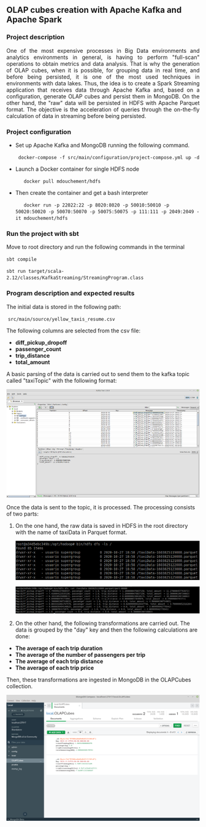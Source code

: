 ## OLAP cubes creation with Apache Kafka and Apache Spark
### Project description

<div style="text-align: justify">
One of the most expensive processes in Big Data environments and analytics environments in general, is having to perform "full-scan" operations to obtain metrics and data analysis. That is why the generation of OLAP cubes, when it is possible, for grouping data in real time, and before being persisted, it is one of the most used techniques in environments with data lakes. Thus, the idea is to create a Spark Streaming application that receives data through Apache Kafka and, based on a configuration, generate OLAP cubes and persist them in MongoDB. On the other hand, the "raw" data will be persisted in HDFS with Apache Parquet format. The objective is the acceleration of queries through the on-the-fly calculation of data in streaming before being persisted.
</div>

### Project configuration

* Set up Apache Kafka and MongoDB running the following command.

    ` docker-compose -f src/main/configuration/project-compose.yml up -d`


* Launch a Docker container for single HDFS node

    `	docker pull mdouchement/hdfs`

* Then create the container and get a bash interpreter

    `	docker run -p 22022:22 -p 8020:8020 -p 50010:50010 -p 50020:50020 -p 50070:50070 -p 50075:50075 -p 111:111 -p 2049:2049 -it mdouchement/hdfs`


### Run the project with sbt

Move to root directory and run the following commands in the terminal

`sbt compile`

`sbt run target/scala-2.12/classes/KafkaStreaming/StreamingProgram.class`

### Program description and expected results

The initial data is stored in the following path:

​		`src/main/source/yellow_taxis_resume.csv`

The following columns are selected from the csv file:

* **diff_pickup_dropoff**
* **passenger_count**
* **trip_distance**
* **total_amount** 

A basic parsing of the data is carried out to send them to the kafka topic called "taxiTopic" with the following format:

<img src="/src/main/docImages/taxiTopicAllData.png" alt="taxiTopicAllData" style="zoom:67%;" />

Once the data is sent to the topic, it is processed. The processing consists of two parts:

1. On the one hand, the raw data is saved in HDFS in the root directory with the name of taxiData in Parquet format. 

   ![](/src/main/docImages/taxiDataHDFS.png)

   ![HDFSDataValues](/src/main/docImages/HDFSDataValues.png)

2. On the other hand, the following transformations are carried out. The data is grouped by the "day" key and then the following calculations are done:
* **The average of each trip duration**
* **The average of the number of passengers per trip**
* **The average of each trip distance**
* **The average of each trip price**

Then, these transformations are ingested in MongoDB in the OLAPCubes collection.

<img src="/src/main/docImages/mongoDBOLAP.png" alt="mongoDBOLAP" style="zoom: 80%;" />
